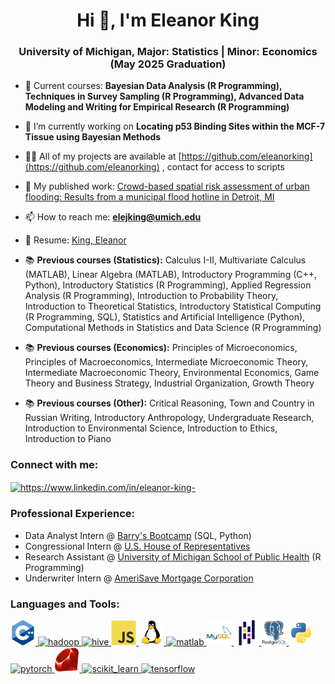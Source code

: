 <h1 align="center">Hi 👋, I'm Eleanor King</h1>
<h3 align="center">University of Michigan, Major: Statistics | Minor: Economics (May 2025 Graduation)</h3>

- 🌱 Current courses: **Bayesian Data Analysis (R Programming), Techniques in Survey Sampling (R Programming), Advanced Data Modeling and Writing for Empirical Research (R Programming)**

- 🔭 I’m currently working on **Locating p53 Binding Sites within the MCF-7 Tissue using Bayesian Methods**
- 👩‍💻 All of my projects are available at [https://github.com/eleanorking](https://github.com/eleanorking) , contact for access to scripts

- 📝 My published work: [Crowd-based spatial risk assessment of urban flooding: Results from a municipal flood hotline in Detroit, MI](https://doi.org/10.1111/jfr3.12974)

- 📫 How to reach me: **elejking@umich.edu**

- 📄 Resume: [King, Eleanor](https://acrobat.adobe.com/id/urn:aaid:sc:US:c9f86595-3897-4aab-84fe-21bfad6cb3a8)

- 📚 **Previous courses (Statistics):** Calculus I-II, Multivariate Calculus (MATLAB), Linear Algebra (MATLAB), Introductory Programming (C++, Python), Introductory Statistics (R Programming), Applied Regression Analysis (R Programming), Introduction to Probability Theory, Introduction to Theoretical Statistics, Introductory Statistical Computing (R Programming, SQL), Statistics and Artificial Intelligence (Python), Computational Methods in Statistics and Data Science (R Programming)

- 📚 **Previous courses (Economics):** Principles of Microeconomics, Principles of Macroeconomics, Intermediate Microeconomic Theory, Intermediate Macroeconomic Theory, Environmental Economics, Game Theory and Business Strategy, Industrial Organization, Growth Theory

- 📚 **Previous courses (Other):** Critical Reasoning, Town and Country in Russian Writing, Introductory Anthropology, Undergraduate Research, Introduction to Environmental Science, Introduction to Ethics, Introduction to Piano

<h3 align="left">Connect with me:</h3>
<p align="left">
<a href="https://www.linkedin.com/in/eleanor-king-" target="blank"><img align="center" src="https://raw.githubusercontent.com/rahuldkjain/github-profile-readme-generator/master/src/images/icons/Social/linked-in-alt.svg" alt="https://www.linkedin.com/in/eleanor-king-" height="30" width="40" /></a>
</p>

<h3 align="left">Professional Experience:</h3>

- Data Analyst Intern @ [Barry's Bootcamp](https://www.barrys.com/) (SQL, Python)
- Congressional Intern @ [U.S. House of Representatives](https://debbiedingell.house.gov/)
- Research Assistant @ [University of Michigan School of Public Health](https://sph.umich.edu/) (R Programming)
- Underwriter Intern @ [AmeriSave Mortgage Corporation](https://www.amerisave.com/?campaignid=21638354533&adgroupid=166489383797&creative=711098161136&utmcampaign=brand&gclid=Cj0KCQjwv_m-BhC4ARIsAIqNeBsabNrnwdFsplUz6oiQaQZFTvoZFAU4iFmfhb-1SqH0Fxg68ClW9psaAr1nEALw_wcB&gad_source=1)

  
<h3 align="left">Languages and Tools:</h3>
<p align="left"> <a href="https://www.w3schools.com/cpp/" target="_blank" rel="noreferrer"> <img src="https://raw.githubusercontent.com/devicons/devicon/master/icons/cplusplus/cplusplus-original.svg" alt="cplusplus" width="40" height="40"/> </a> <a href="https://hadoop.apache.org/" target="_blank" rel="noreferrer"> <img src="https://www.vectorlogo.zone/logos/apache_hadoop/apache_hadoop-icon.svg" alt="hadoop" width="40" height="40"/> </a> <a href="https://hive.apache.org/" target="_blank" rel="noreferrer"> <img src="https://www.vectorlogo.zone/logos/apache_hive/apache_hive-icon.svg" alt="hive" width="40" height="40"/> </a> <a href="https://developer.mozilla.org/en-US/docs/Web/JavaScript" target="_blank" rel="noreferrer"> <img src="https://raw.githubusercontent.com/devicons/devicon/master/icons/javascript/javascript-original.svg" alt="javascript" width="40" height="40"/> </a> <a href="https://www.linux.org/" target="_blank" rel="noreferrer"> <img src="https://raw.githubusercontent.com/devicons/devicon/master/icons/linux/linux-original.svg" alt="linux" width="40" height="40"/> </a> <a href="https://www.mathworks.com/" target="_blank" rel="noreferrer"> <img src="https://upload.wikimedia.org/wikipedia/commons/2/21/Matlab_Logo.png" alt="matlab" width="40" height="40"/> </a> <a href="https://www.mysql.com/" target="_blank" rel="noreferrer"> <img src="https://raw.githubusercontent.com/devicons/devicon/master/icons/mysql/mysql-original-wordmark.svg" alt="mysql" width="40" height="40"/> </a> <a href="https://pandas.pydata.org/" target="_blank" rel="noreferrer"> <img src="https://raw.githubusercontent.com/devicons/devicon/2ae2a900d2f041da66e950e4d48052658d850630/icons/pandas/pandas-original.svg" alt="pandas" width="40" height="40"/> </a> <a href="https://www.postgresql.org" target="_blank" rel="noreferrer"> <img src="https://raw.githubusercontent.com/devicons/devicon/master/icons/postgresql/postgresql-original-wordmark.svg" alt="postgresql" width="40" height="40"/> </a> <a href="https://www.python.org" target="_blank" rel="noreferrer"> <img src="https://raw.githubusercontent.com/devicons/devicon/master/icons/python/python-original.svg" alt="python" width="40" height="40"/> </a> <a href="https://pytorch.org/" target="_blank" rel="noreferrer"> <img src="https://www.vectorlogo.zone/logos/pytorch/pytorch-icon.svg" alt="pytorch" width="40" height="40"/> </a> <a href="https://www.ruby-lang.org/en/" target="_blank" rel="noreferrer"> <img src="https://raw.githubusercontent.com/devicons/devicon/master/icons/ruby/ruby-original.svg" alt="ruby" width="40" height="40"/> </a> <a href="https://scikit-learn.org/" target="_blank" rel="noreferrer"> <img src="https://upload.wikimedia.org/wikipedia/commons/0/05/Scikit_learn_logo_small.svg" alt="scikit_learn" width="40" height="40"/> </a> <a href="https://www.tensorflow.org" target="_blank" rel="noreferrer"> <img src="https://www.vectorlogo.zone/logos/tensorflow/tensorflow-icon.svg" alt="tensorflow" width="40" height="40"/> </a> </p>

